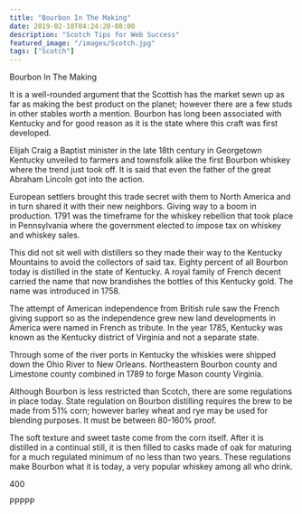 ```yaml
---
title: "Bourbon In The Making"
date: 2019-02-10T04:24:20-08:00
description: "Scotch Tips for Web Success"
featured_image: "/images/Scotch.jpg"
tags: ["Scotch"]
---
```


Bourbon In The Making

It is a well-rounded argument that the Scottish has the market sewn up as far as making the best product on the planet; however there are a few studs in other stables worth a mention.  Bourbon has long been associated with Kentucky and for good reason as it is the state where this craft was first developed.

Elijah Craig a Baptist minister in the late 18th century in Georgetown Kentucky unveiled to farmers and townsfolk alike the first Bourbon whiskey where the trend just took off. It is said that even the father of the great Abraham Lincoln got into the action.

European settlers brought this trade secret with them to North America and in turn shared it with their new neighbors. Giving way to a boom in production. 1791 was the timeframe for the whiskey rebellion that took place in Pennsylvania where the government elected to impose tax on whiskey and whiskey sales.

This did not sit well with distillers so they made their way to the Kentucky Mountains to avoid the collectors of said tax. Eighty percent of all Bourbon today is distilled in the state of Kentucky. A royal family of French decent carried the name that now brandishes the bottles of this Kentucky gold. The name was introduced in 1758.

The attempt of American independence from British rule saw the French giving support so as the independence grew new land developments in America were named in French as tribute. In the year 1785, Kentucky was known as the Kentucky district of Virginia and not a separate state.

Through some of the river ports in Kentucky the whiskies were shipped down the Ohio River to New Orleans. Northeastern Bourbon county and Limestone county combined in 1789 to forge Mason county Virginia.

Although Bourbon is less restricted than Scotch, there are some regulations in place today.  State regulation on Bourbon distilling requires the brew to be made from 51% corn; however barley wheat and rye may be used for blending purposes. It must be between 80-160% proof. 

The soft texture and sweet taste come from the corn itself. After it is distilled in a continual still, it is then filled to casks made of oak for maturing for a much regulated minimum of no less than two years.  These regulations make Bourbon what it is today, a very popular whiskey among all who drink.

400

PPPPP

